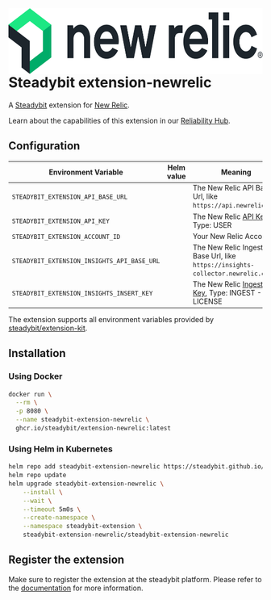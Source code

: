 <img src="./logo.png" height="130" align="right" alt="New Relic logo">

# Steadybit extension-newrelic

A [Steadybit](https://www.steadybit.com/) extension for [New Relic](https://newrelic.com).

Learn about the capabilities of this extension in our [Reliability Hub](https://hub.steadybit.com/extension/com.steadybit.extension_newrelic).

## Configuration

| Environment Variable                        | Helm value | Meaning                                                                                                                    | Required | Default |
|---------------------------------------------|------------|----------------------------------------------------------------------------------------------------------------------------|----------|---------|
| `STEADYBIT_EXTENSION_API_BASE_URL`          |            | The New Relic API Base Url, like `https://api.newrelic.com`                                                                | yes      |         |
| `STEADYBIT_EXTENSION_API_KEY`               |            | The New Relic [API Key](https://docs.newrelic.com/docs/apis/intro-apis/new-relic-api-keys/), Type: USER                    | yes      |         |
| `STEADYBIT_EXTENSION_ACCOUNT_ID`            |            | Your New Relic Accont ID                                                                                                   | yes      |         |
| `STEADYBIT_EXTENSION_INSIGHTS_API_BASE_URL` |            | The New Relic Ingest API Base Url, like `https://insights-collector.newrelic.com`                                          | yes      |         |
| `STEADYBIT_EXTENSION_INSIGHTS_INSERT_KEY`   |            | The New Relic [Ingest API Key](https://docs.newrelic.com/docs/apis/intro-apis/new-relic-api-keys/), Type: INGEST - LICENSE | yes      |         |

The extension supports all environment variables provided by [steadybit/extension-kit](https://github.com/steadybit/extension-kit#environment-variables).

## Installation

### Using Docker

```sh
docker run \
  --rm \
  -p 8080 \
  --name steadybit-extension-newrelic \
  ghcr.io/steadybit/extension-newrelic:latest
```

### Using Helm in Kubernetes

```sh
helm repo add steadybit-extension-newrelic https://steadybit.github.io/extension-newrelic
helm repo update
helm upgrade steadybit-extension-newrelic \
    --install \
    --wait \
    --timeout 5m0s \
    --create-namespace \
    --namespace steadybit-extension \
    steadybit-extension-newrelic/steadybit-extension-newrelic
```

## Register the extension

Make sure to register the extension at the steadybit platform. Please refer to
the [documentation](https://docs.steadybit.com/integrate-with-steadybit/extensions/extension-installation) for more information.
